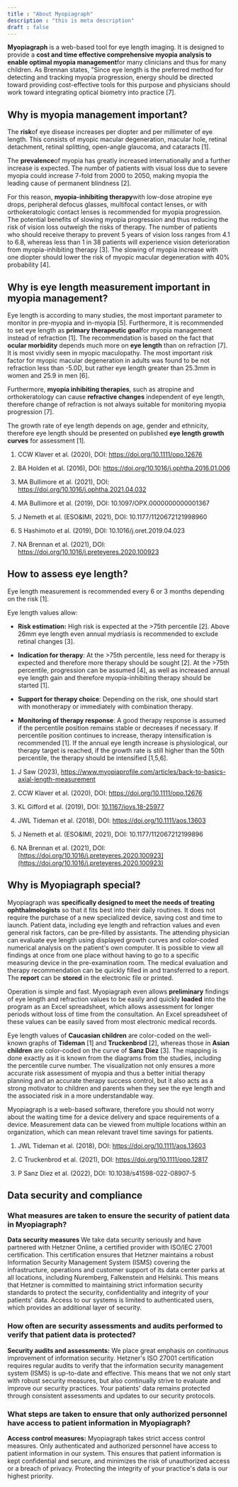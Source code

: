 ```yaml
---
title : "About Myopiagraph"
description : "this is meta description"
draft : false
---
```

**Myopiagraph** is a web-based tool for eye length imaging. It is designed to provide a **cost and time effective comprehensive myopia analysis to enable optimal myopia management**for many clinicians and thus for many children.
As Brennan states, "Since eye length is the preferred method for detecting and tracking myopia progression, energy should be directed toward providing cost-effective tools for this purpose and physicians should work toward integrating optical biometry into practice [7].

## Why is myopia management important?

The **risk**of eye disease increases per diopter and per millimeter of eye length. This consists of myopic macular degeneration, macular hole, retinal detachment, retinal splitting, open-angle glaucoma, and cataracts [1].

The **prevalence**of myopia has greatly increased internationally and a further increase is expected. The number of patients with visual loss due to severe myopia could increase 7-fold from 2000 to 2050, making myopia the leading cause of permanent blindness [2].

For this reason, **myopia-inhibiting therapy**with low-dose atropine eye drops, peripheral defocus glasses, multifocal contact lenses, or with orthokeratologic contact lenses is recommended for myopia progression. The potential benefits of slowing myopia progression and thus reducing the risk of vision loss outweigh the risks of therapy. The number of patients who should receive therapy to prevent 5 years of vision loss ranges from 4.1 to 6.8, whereas less than 1 in 38 patients will experience vision deterioration from myopia-inhibiting therapy [3]. The slowing of myopia increase with one diopter should lower the risk of myopic macular degeneration with 40% probability [4].

## Why is eye length measurement important in myopia management?

Eye length is according to many studies, the most important parameter to monitor in pre-myopia and in-myopia [5]. Furthermore, it is recommended to set eye length as **primary therapeutic goal**for myopia management instead of refraction [1].
The recommendation is based on the fact that **ocular morbidity** depends much more on **eye length** than on refraction [7]. It is most vividly seen in myopic maculopathy. The most important risk factor for myopic macular degeneration in adults was found to be not refraction less than -5.0D, but rather eye length greater than 25.3mm in women and 25.9 in men [6].

Furthermore, **myopia inhibiting therapies**, such as atropine and orthokeratology can cause **refractive changes** independent of eye length, therefore change of refraction is not always suitable for monitoring myopia progression [7].

The growth rate of eye length depends on age, gender and ethnicity, therefore eye length should be presented on published **eye length growth curves** for assessment [1].

1. CCW Klaver et al. (2020), DOI: https://doi.org/10.1111/opo.12676

2. BA Holden et al. (2016), DOI: https://doi.org/10.1016/j.ophtha.2016.01.006

3. MA Bullimore et al. (2021), DOI: https://doi.org/10.1016/j.ophtha.2021.04.032

4. MA Bullimore et al. (2019), DOI: 10.1097/OPX.0000000000001367

5. J Nemeth et al. (ESO&IMI, 2021), DOI: 10.1177/1120672121998960

6. S Hashimoto et al. (2019), DOI: 10.1016/j.oret.2019.04.023

7. NA Brennan et al. (2021), DOI: https://doi.org/10.1016/j.preteyeres.2020.100923

## How to assess eye length?

Eye length measurement is recommended every 6 or 3 months depending on the risk [1].

Eye length values allow:

- **Risk estimation:** High risk is expected at the \>75th percentile [2]. Above 26mm eye length even annual mydriasis is recommended to exclude retinal changes [3].

- **Indication for therapy**: At the \>75th percentile, less need for therapy is expected and therefore more therapy should be sought [2]. At the \>75th percentile, progression can be assumed [4], as well as increased annual eye length gain and therefore myopia-inhibiting therapy should be started [1].

- **Support for therapy choice**: Depending on the risk, one should start with monotherapy or immediately with combination therapy.

- **Monitoring of therapy response**: A good therapy response is assumed if the percentile position remains stable or decreases if necessary. If percentile position continues to increase, therapy intensification is recommended [1]. If the annual eye length increase is physiological, our therapy target is reached, if the growth rate is still higher than the 50th percentile, the therapy should be intensified [1,5,6].

1. J Saw (2023), https://www.myopiaprofile.com/articles/back-to-basics-axial-length-measurement

2. CCW Klaver et al. (2020), DOI: https://doi.org/10.1111/opo.12676

3. KL Gifford et al. (2019), DOI: [10.1167/iovs.18-25977](https://doi.org/10.1167/iovs.18-25977)

4. JWL Tideman et al. (2018), DOI: https://doi.org/10.1111/aos.13603

5. J Nemeth et al. (ESO&IMI, 2021), DOI: 10.1177/112067212199896

6. NA Brennan et al. (2021), DOI: [https://doi.org/10.1016/j.preteyeres.2020.100923](https://doi.org/10.1016/j.preteyeres.2020.100923)

## Why is Myopiagraph special?

Myopiagraph was **specifically designed to meet the needs of treating ophthalmologists** so that it fits best into their daily routines. It does not require the purchase of a new specialized device, saving cost and time to launch. Patient data, including eye length and refraction values and even general risk factors, can be pre-filled by assistants. The attending physician can evaluate eye length using displayed growth curves and color-coded numerical analysis on the patient's own computer. It is possible to view all findings at once from one place without having to go to a specific measuring device in the pre-examination room. The medical evaluation and therapy recommendation can be quickly filled in and transferred to a report. The **report** can be **stored** in the electronic file or printed.

Operation is simple and fast. Myopiagraph even allows **preliminary** findings of eye length and refraction values to be easily and quickly **loaded** into the program as an Excel spreadsheet, which allows assessment for longer periods without loss of time from the consultation. An Excel spreadsheet of these values can be easily saved from most electronic medical records.

Eye length values of **Caucasian children** are color-coded on the well-known graphs of **Tideman** [1] and **Truckenbrod** [2], whereas those in **Asian children** are color-coded on the curve of **Sanz Diez** [3]. The mapping is done exactly as it is known from the diagrams from the studies, including the percentile curve number. The visualization not only ensures a more accurate risk assessment of myopia and thus a better initial therapy planning and an accurate therapy success control, but it also acts as a strong motivator to children and parents when they see the eye length and the associated risk in a more understandable way.

Myopiagraph is a web-based software, therefore you should not worry about the waiting time for a device delivery and space requirements of a device. Measurement data can be viewed from multiple locations within an organization, which can mean relevant travel time savings for patients.

1. JWL Tideman et al. (2018), DOI: https://doi.org/10.1111/aos.13603

2. C Truckenbrod et al. (2021), DOI: https://doi.org/10.1111/opo.12817

3. P Sanz Diez et al. (2022), DOI: 10.1038/s41598-022-08907-5

## Data security and compliance

### What measures are taken to ensure the security of patient data in Myopiagraph?

**Data security measures**
We take data security seriously and have partnered with Hetzner Online, a certified provider with ISO/IEC 27001 certification. This certification ensures that Hetzner maintains a robust Information Security Management System (ISMS) covering the infrastructure, operations and customer support of its data center parks at all locations, including Nuremberg, Falkenstein and Helsinki. This means that Hetzner is committed to maintaining strict information security standards to protect the security, confidentiality and integrity of your patients' data. Access to our systems is limited to authenticated users, which provides an additional layer of security.

### How often are security assessments and audits performed to verify that patient data is protected?

**Security audits and assessments:**
We place great emphasis on continuous improvement of information security. Hetzner's ISO 27001 certification requires regular audits to verify that the information security management system (ISMS) is up-to-date and effective. This means that we not only start with robust security measures, but also continually strive to evaluate and improve our security practices. Your patients' data remains protected through consistent assessments and updates to our security protocols.

### What steps are taken to ensure that only authorized personnel have access to patient information in Myopiagraph?

**Access control measures:**
Myopiagraph takes strict access control measures. Only authenticated and authorized personnel have access to patient information in our system. This ensures that patient information is kept confidential and secure, and minimizes the risk of unauthorized access or a breach of privacy. Protecting the integrity of your practice's data is our highest priority.